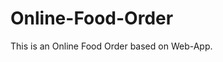 # Online-Food-Order

This is an Online Food Order based on Web-App.











































































































































